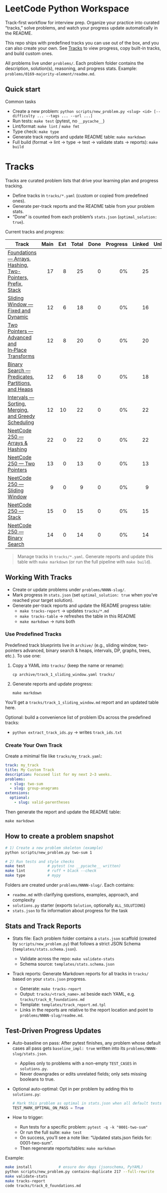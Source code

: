 # LeetCode Python Workspace

Track-first workflow for interview prep. Organize your practice into curated “tracks,” solve problems, and watch your progress update automatically in the README.

This repo ships with predefined tracks you can use out of the box, and you can also create your own. See [Tracks](#tracks) to view progress, copy built-in tracks, and build custom ones.

All problems live under `problems/`. Each problem folder contains the description, solution(s), reasoning, and progress stats. Example: `problems/0169-majority-element/readme.md`.

## Quick start

Common tasks

- Create a new problem: `python scripts/new_problem.py <slug> <id> [--difficulty ... --tags ... --url ...]`
- Run tests: `make test` (pytest, no `__pycache__`)
- Lint/format: `make lint` / `make fmt`
- Type check: `make type`
- Generate track reports and update README table: `make markdown`
- Full build (format → lint → type → test → validate stats → reports): `make build`

# Tracks

Tracks are curated problem lists that drive your learning plan and progress tracking.

- Define tracks in `tracks/*.yaml` (custom or copied from predefined ones).
- Generate per-track reports and the README table from your problem stats.
- “Done” is counted from each problem’s `stats.json` (`optimal_solution: true`).

Current tracks and progress:

<!-- BEGIN_TRACKS_TABLE -->
| Track | Main | Ext | Total | Done | Progress | Linked | Unlinked |
|---|---:|---:|---:|---:|---:|---:|---:|
| [Foundations — Arrays, Hashing, Two-Pointers, Prefix, Stack](tracks/track_0_foundations.md) | 17 | 8 | 25 | 0 | 0%                 | 25 | 0 |
| [Sliding Window — Fixed and Dynamic](tracks/track_1_sliding_window.md) | 12 | 6 | 18 | 0 | 0%                 | 16 | 2 |
| [Two Pointers — Advanced and In‑Place Transforms](tracks/track_2_two_pointers_advanced.md) | 12 | 8 | 20 | 0 | 0%                 | 20 | 0 |
| [Binary Search — Predicates, Partitions, and Heaps](tracks/track_3_binary_search_heaps.md) | 12 | 6 | 18 | 0 | 0%                 | 18 | 0 |
| [Intervals — Sorting, Merging, and Greedy Scheduling](tracks/track_4_intervals.md) | 12 | 10 | 22 | 0 | 0%                 | 22 | 0 |
| [NeetCode 250 — Arrays & Hashing](tracks/track_neetcode_0_arrays_hashing.md) | 22 | 0 | 22 | 0 | 0%                 | 22 | 0 |
| [NeetCode 250 — Two Pointers](tracks/track_neetcode_1_two_pointers.md) | 13 | 0 | 13 | 0 | 0%                 | 13 | 0 |
| [NeetCode 250 — Sliding Window](tracks/track_neetcode_2_sliding_window.md) | 9 | 0 | 9 | 0 | 0%                 | 9 | 0 |
| [NeetCode 250 — Stack](tracks/track_neetcode_3_stack.md) | 15 | 0 | 15 | 0 | 0%                 | 15 | 0 |
| [NeetCode 250 — Binary Search](tracks/track_neetcode_4_binary_search.md) | 14 | 0 | 14 | 0 | 0%                 | 14 | 0 |
<!-- END_TRACKS_TABLE -->

> Manage tracks in `tracks/*.yaml`. Generate reports and update this table with `make markdown` (or run the full pipeline with `make build`).

## Working With Tracks

- Create or update problems under `problems/NNNN-slug/`.
- Mark progress in `stats.json` (set `optimal_solution: true` when you’ve reached your target solution).
- Generate per-track reports and update the README progress table:
  - `make tracks-report` → updates `tracks/*.md`
  - `make tracks-table` → refreshes the table in this README
  - `make markdown` → runs both

### Use Predefined Tracks

Predefined track blueprints live in `archive/` (e.g., sliding window, two-pointers advanced, binary search & heaps, intervals, DP, graphs, trees, etc.). To use one:

1. Copy a YAML into `tracks/` (keep the name or rename):

   `cp archive/track_1_sliding_window.yaml tracks/`

1. Generate reports and update progress:

   `make markdown`

You’ll get a `tracks/track_1_sliding_window.md` report and an updated table here.

Optional: build a convenience list of problem IDs across the predefined tracks:

- `python extract_track_ids.py` → writes `track_ids.txt`

### Create Your Own Track

Create a minimal file like `tracks/my_track.yaml`:

```yaml
track: my_track
title: My Custom Track
description: Focused list for my next 2–3 weeks.
problems:
  - slug: two-sum
  - slug: group-anagrams
extensions:
  optional:
    - slug: valid-parentheses
```

Then generate the report and update the README table:

`make markdown`

## How to create a problem snapshot

```bash
# 1) Create a new problem skeleton (example)
python scripts/new_problem.py two-sum 1

# 2) Run tests and style checks
make test          # pytest (no __pycache__ written)
make lint          # ruff + black --check
make type          # mypy
```

Folders are created under `problems/NNNN-slug/`. Each contains:

- `readme.md` with clarifying questions, examples, approach, and complexity
- `solutions.py` starter (exports `Solution`, optionally `ALL_SOLUTIONS`)
- `stats.json` to fix information about progress for the task

## Stats and Track Reports

- Stats file: Each problem folder contains a `stats.json` scaffold (created by `scripts/new_problem.py`) that follows a strict JSON Schema (`templates/stats.schema.json`).

  - Validate across the repo: `make validate-stats`
  - Schema source: `templates/stats.schema.json`

- Track reports: Generate Markdown reports for all tracks in `tracks/` based on your `stats.json` progress.

  - Generate: `make tracks-report`
  - Output: `tracks/<track_name>.md` beside each YAML, e.g. `tracks/track_0_foundations.md`
  - Template: `templates/track_report.md.tpl`
  - Links in the reports are relative to the report location and point to `problems/NNNN-slug/readme.md`.

## Test-Driven Progress Updates

- Auto-baseline on pass: After pytest finishes, any problem whose default cases all pass gets `baseline_impl: true` written into its `problems/NNNN-slug/stats.json`.

  - Applies only to problems with a non-empty `TEST_CASES` in `solutions.py`.
  - Never downgrades or edits unrelated fields; only sets missing booleans to true.

- Optional auto-optimal: Opt in per problem by adding this to `solutions.py`:

  ```python
  # Mark this problem as optimal in stats.json when all default tests pass
  TEST_MARK_OPTIMAL_ON_PASS = True
  ```

- How to trigger:

  - Run tests for a specific problem: `pytest -q -k "0001-two-sum"`
  - Or run the full suite: `make test`
  - On success, you’ll see a note like: “Updated stats.json fields for: 0001-two-sum”.
  - Then regenerate reports/tables: `make markdown`

Example:

```bash
make install            # ensure dev deps (jsonschema, PyYAML)
python scripts/new_problem.py contains-duplicate 217 --full-rewrite
make validate-stats
make tracks-report
code tracks/track_0_foundations.md
```
